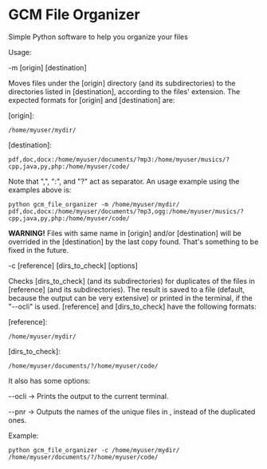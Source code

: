 # GCM File Organizer

Simple Python software to help you organize your files

Usage:

-m [origin] [destination]
  
Moves files under the [origin] directory (and its subdirectories) to the directories listed in [destination], according to the files' extension. The expected formats for [origin] and [destination] are:

[origin]:
    
    /home/myuser/mydir/

[destination]:
    
    pdf,doc,docx:/home/myuser/documents/?mp3:/home/myuser/musics/?cpp,java,py,php:/home/myuser/code/
        
Note that ",", ":", and "?" act as separator. An usage example using the examples above is:
        
    python gcm_file_organizer -m /home/myuser/mydir/ pdf,doc,docx:/home/myuser/documents/?mp3,ogg:/home/myuser/musics/?cpp,java,py,php:/home/myuser/code/
    
**WARNING!** Files with same name in [origin] and/or [destination] will be overrided in the [destination] by the last copy found. That's something to be fixed in the future.
    

-c [reference] [dirs_to_check] [options]
    
Checks [dirs_to_check] (and its subdirectories) for duplicates of the files in [reference] (and its subdirectories). The result is saved to a file (default, because the output can be very extensive) or printed in the terminal, if the "--ocli" is used. [reference] and [dirs_to_check] have the following formats:
    
[reference]: 

    /home/myuser/mydir/

[dirs_to_check]:
    
    /home/myuser/documents/?/home/myuser/code/
        
It also has some options:
    
--ocli -> Prints the output to the current terminal.
    
--pnr -> Outputs the names of the unique files in <reference>, instead of the duplicated ones.
        
Example:

    python gcm_file_organizer -c /home/myuser/mydir/ /home/myuser/documents/?/home/myuser/code/
